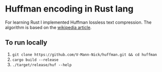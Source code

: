 # Huffman encoding in Rust lang

For learning Rust I implemented Huffman lossless text compression. The algorithm is based on the [wikipedia article](https://en.wikipedia.org/wiki/Huffman_coding).

## To run locally

1. `git clone https://github.com/V-Mann-Nick/huffman.git && cd huffman`
2. `cargo build --release`
3. `./target/release/huf --help`
